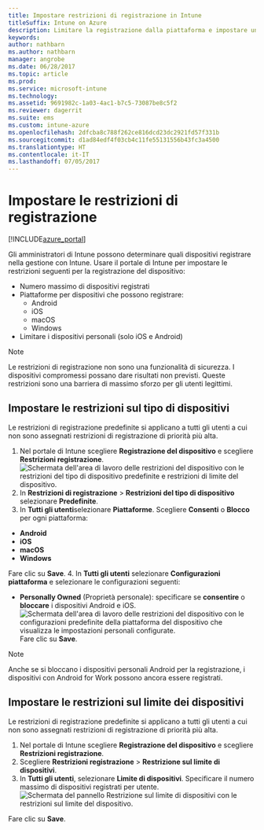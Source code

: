 ```yaml
---
title: Impostare restrizioni di registrazione in Intune
titleSuffix: Intune on Azure
description: Limitare la registrazione dalla piattaforma e impostare un limite di registrazione dei dispositivi in Intune. "
keywords: 
author: nathbarn
ms.author: nathbarn
manager: angrobe
ms.date: 06/28/2017
ms.topic: article
ms.prod: 
ms.service: microsoft-intune
ms.technology: 
ms.assetid: 9691982c-1a03-4ac1-b7c5-73087be8c5f2
ms.reviewer: dagerrit
ms.suite: ems
ms.custom: intune-azure
ms.openlocfilehash: 2dfcba8c788f262ce816dcd23dc2921fd57f331b
ms.sourcegitcommit: d1ad84edf4f03cb4c11fe55131556b43fc3a4500
ms.translationtype: HT
ms.contentlocale: it-IT
ms.lasthandoff: 07/05/2017
---
```

# <a name="set-enrollment-restrictions"></a>Impostare le restrizioni di registrazione

[!INCLUDE[azure_portal](./includes/azure_portal.md)]

Gli amministratori di Intune possono determinare quali dispositivi registrare nella gestione con Intune. Usare il portale di Intune per impostare le restrizioni seguenti per la registrazione del dispositivo:

- Numero massimo di dispositivi registrati
- Piattaforme per dispositivi che possono registrare:
  - Android
  - iOS
  - macOS
  - Windows
- Limitare i dispositivi personali (solo iOS e Android)

>[!NOTE]
>Le restrizioni di registrazione non sono una funzionalità di sicurezza. I dispositivi compromessi possano dare risultati non previsti. Queste restrizioni sono una barriera di massimo sforzo per gli utenti legittimi.

## <a name="set-device-type-restrictions"></a>Impostare le restrizioni sul tipo di dispositivi
Le restrizioni di registrazione predefinite si applicano a tutti gli utenti a cui non sono assegnati restrizioni di registrazione di priorità più alta.  
1. Nel portale di Intune scegliere **Registrazione del dispositivo** e scegliere **Restrizioni registrazione**.
![Schermata dell'area di lavoro delle restrizioni del dispositivo con le restrizioni del tipo di dispositivo predefinite e restrizioni di limite del dispositivo.](media/device-restrictions-set-default.png)
2. In **Restrizioni di registrazione** > **Restrizioni del tipo di dispositivo** selezionare **Predefinite**.
3. In **Tutti gli utenti**selezionare **Piattaforme**. Scegliere **Consenti** o **Blocco** per ogni piattaforma:
  - **Android**
  - **iOS**
  - **macOS**
  - **Windows**

  Fare clic su **Save**.
4. In **Tutti gli utenti** selezionare **Configurazioni piattaforma** e selezionare le configurazioni seguenti:
  - **Personally Owned** (Proprietà personale): specificare se **consentire** o **bloccare** i dispositivi Android e iOS.
  ![Schermata dell'area di lavoro delle restrizioni del dispositivo con le configurazioni predefinite della piattaforma del dispositivo che visualizza le impostazioni personali configurate.](media/device-restrictions-platform-configurations.png)
  Fare clic su **Save**.

>[!NOTE]
>Anche se si bloccano i dispositivi personali Android per la registrazione, i dispositivi con Android for Work possono ancora essere registrati.

## <a name="set-device-limit-restrictions"></a>Impostare le restrizioni sul limite dei dispositivi
Le restrizioni di registrazione predefinite si applicano a tutti gli utenti a cui non sono assegnati restrizioni di registrazione di priorità più alta.  
1. Nel portale di Intune scegliere **Registrazione del dispositivo** e scegliere **Restrizioni registrazione**.
2. Scegliere **Restrizioni registrazione** > **Restrizione sul limite di dispositivi**.
3. In **Tutti gli utenti**, selezionare **Limite di dispositivi**. Specificare il numero massimo di dispositivi registrati per utente.  
![Schermata del pannello Restrizione sul limite di dispositivi con le restrizioni sul limite del dispositivo.](./media/device-restrictions-limit.png)

  Fare clic su **Save**.
